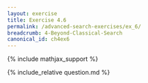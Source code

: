 ```yaml
---
layout: exercise
title: Exercise 4.6
permalink: /advanced-search-exercises/ex_6/
breadcrumb: 4-Beyond-Classical-Search
canonical_id: ch4ex6
---
```


{% include mathjax_support %}
<div id="hiddden">{% include_relative question.md %}</div>